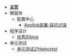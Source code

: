 - [**主页**](README.md)
- 微服务
  - 配置中心
    - [Apollob部署-踩坑记录](微服务/配置中心/apollo-踩坑记录.md)
- 程序设计
  - [优秀的blog](程序设计/优秀的blog.md)
- 单元测试
  - [单元测试之Hamcrest](单元测试/单元测试之Hamcrest.md)
